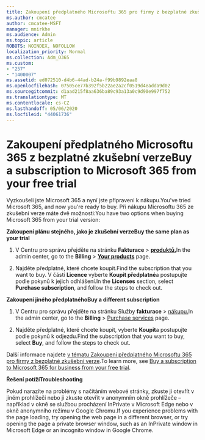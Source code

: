 ```yaml
---
title: Zakoupení předplatného Microsoftu 365 pro firmy z bezplatné zkušební verze
ms.author: cmcatee
author: cmcatee-MSFT
manager: mnirkhe
ms.audience: Admin
ms.topic: article
ROBOTS: NOINDEX, NOFOLLOW
localization_priority: Normal
ms.collection: Adm_O365
ms.custom:
- "257"
- "1400007"
ms.assetid: ed072510-d4b6-44ad-b24a-f99b9892eaa8
ms.openlocfilehash: 07505ce77b392f5b22ae2a2cf0519d4eadda9d02
ms.sourcegitcommit: d1aad215f8aa636ba89c93a13a0c9d90e997f752
ms.translationtype: MT
ms.contentlocale: cs-CZ
ms.lasthandoff: 05/06/2020
ms.locfileid: "44061736"
---
```

# <a name="buy-a-subscription-to-microsoft-365-from-your-free-trial"></a><span data-ttu-id="e9d52-102">Zakoupení předplatného Microsoftu 365 z bezplatné zkušební verze</span><span class="sxs-lookup"><span data-stu-id="e9d52-102">Buy a subscription to Microsoft 365 from your free trial</span></span>

<span data-ttu-id="e9d52-103">Vyzkoušeli jste Microsoft 365 a nyní jste připraveni k nákupu.</span><span class="sxs-lookup"><span data-stu-id="e9d52-103">You've tried Microsoft 365, and now you're ready to buy.</span></span> <span data-ttu-id="e9d52-104">Při nákupu Microsoftu 365 ze zkušební verze máte dvě možnosti:</span><span class="sxs-lookup"><span data-stu-id="e9d52-104">You have two options when buying Microsoft 365 from your trial version:</span></span>
  
 <span data-ttu-id="e9d52-105">**Zakoupení plánu stejného, jako je zkušební verze**</span><span class="sxs-lookup"><span data-stu-id="e9d52-105">**Buy the same plan as your trial**</span></span>
  
1. <span data-ttu-id="e9d52-106">V Centru pro správu přejděte na stránku **Fakturace** \> **[produktů.](https://go.microsoft.com/fwlink/p/?linkid=842054)**</span><span class="sxs-lookup"><span data-stu-id="e9d52-106">In the admin center, go to the **Billing** \> **[Your products](https://go.microsoft.com/fwlink/p/?linkid=842054)** page.</span></span>

2. <span data-ttu-id="e9d52-107">Najděte předplatné, které chcete koupit.</span><span class="sxs-lookup"><span data-stu-id="e9d52-107">Find the subscription that you want to buy.</span></span> <span data-ttu-id="e9d52-108">V části **Licence** vyberte **Koupit předplatné**a postupujte podle pokynů k jejich odhlášení.</span><span class="sxs-lookup"><span data-stu-id="e9d52-108">In the **Licenses** section, select **Purchase subscription**, and follow the steps to check out.</span></span>

<span data-ttu-id="e9d52-109">**Zakoupení jiného předplatného**</span><span class="sxs-lookup"><span data-stu-id="e9d52-109">**Buy a different subscription**</span></span>
  
1. <span data-ttu-id="e9d52-110">V Centru pro správu přejděte na stránku Služby **fakturace** \> [nákupu.](https://go.microsoft.com/fwlink/p/?linkid=868433)</span><span class="sxs-lookup"><span data-stu-id="e9d52-110">In the admin center, go to the **Billing** \> [Purchase services](https://go.microsoft.com/fwlink/p/?linkid=868433) page.</span></span>

3. <span data-ttu-id="e9d52-111">Najděte předplatné, které chcete koupit, vyberte **Koupit**a postupujte podle pokynů k odjezdu.</span><span class="sxs-lookup"><span data-stu-id="e9d52-111">Find the subscription that you want to buy, select **Buy**, and follow the steps to check out.</span></span>

<span data-ttu-id="e9d52-112">Další informace najdete [v tématu Zakoupení předplatného Microsoftu 365 pro firmy z bezplatné zkušební verze](https://docs.microsoft.com/office365/admin/subscriptions-and-billing/buy-a-subscription-from-your-free-trial).</span><span class="sxs-lookup"><span data-stu-id="e9d52-112">To learn more, see [Buy a subscription to Microsoft 365 for business from your free trial](https://docs.microsoft.com/office365/admin/subscriptions-and-billing/buy-a-subscription-from-your-free-trial).</span></span>

<span data-ttu-id="e9d52-113">**Řešení potíží**</span><span class="sxs-lookup"><span data-stu-id="e9d52-113">**Troubleshooting**</span></span>

<span data-ttu-id="e9d52-114">Pokud narazíte na problémy s načítáním webové stránky, zkuste ji otevřít v jiném prohlížeči nebo ji zkuste otevřít v anonymním okně prohlížeče – například v okně se službou procházení InPrivate v Microsoft Edge nebo v okně anonymního režimu v Google Chromu.</span><span class="sxs-lookup"><span data-stu-id="e9d52-114">If you experience problems with the page loading, try opening the web page in a different browser, or try opening the page a private browser window, such as an InPrivate window in Microsoft Edge or an incognito window in Google Chrome.</span></span>
